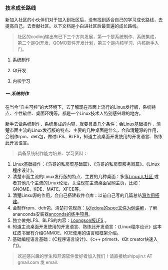 ### 技术成长路线

新加入社区的小伙伴们对于加入到社区后，没有找到适合自己的学习成长路线，去提高自己，去贡献社区。以下文档是小白进社区后最普遍的成长路线。

> 社区的coding输出有已下三个方向发展，第一个是系统制作、系统集成，第二个是Qt开发、QOMO软件开发计划，第三个是内核学习、内核新手入门。

1. 系统制作

2. Qt开发

3. 内核学习

##### 一.系统制作
在当今“自主可控”的大环境下，去了解现在市面上流行的Linux发行版，系统特点、个性软件、桌面环境等，都是一个Linux技术人特别感兴趣的地方。

新手去做系统制作、系统集成的内容，就要具备几个条件：会Linux基础操作，清楚市面主流的Linux发行版的特点、主要的几种桌面是什么，会和清楚源的作用，会制作rpm、deb包，做过LFS、BLFS，知道主流桌面开发使用的开发语言、熟练此开发语言。

> 具备系统制作能力培养、学习资料：

1. Linux基础操作：《鸟哥的私房菜基础篇》、《鸟哥的私房菜服务器篇》、《Linux程序设计》。
2. 清楚市面主流的Linux发行版的特点、主要的几种桌面：多逛[Linux人社区](http://www.linux-ren.org/),或者其他几个主流的Linux论坛，关注现在主流桌面官网主页，比如：GNOME、KDE、MATE、XFCE等。
3. 清楚Linxu源的作用，会自己搭建软件仓库：以前自己写的几篇总结[源作用搭建](https://github.com/lina-not-linus/loongson_os_customized/tree/master/configurationFILE/modfiy_repo)。
4. 会制作rpm、deb包，清楚打包规范：[以fedora的spec文件为例讲解](https://github.com/lina-not-linus/loongson_os_customized/tree/master/modify_spec)，了解ananconda安装器[anconda的练手项目](https://github.com/lina-not-linus/hello-world-anaconda-addon)。
5. 独立做完LFS、BLFS的内容：[Loongson版LFS](https://github.com/lina-not-linus/LFS-BOOK-loongson) 。
6. 知道主流桌面开发使用的开发语言、熟练此开发语言：《Linux程序设计》这本红皮书里有介绍GNMOE、KDE使用的语言和框架介绍。
7. 基础编程语言基础：《C程序语言设计》、《c++ primer》、《Qt creator快速入门》。
  

> 欢迎感兴趣的学生和开源软件爱好者加入我们！请直接给shipujin.t AT gmail.com 发 email.
  
